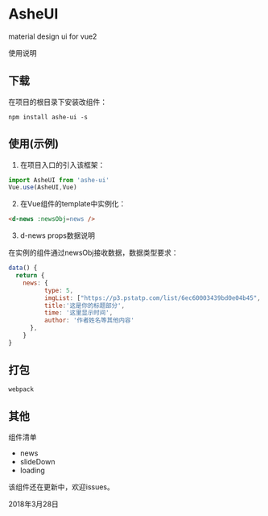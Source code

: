 # AsheUI
material design ui for vue2

使用说明
## 下载
在项目的根目录下安装改组件：

```npm
npm install ashe-ui -s
```

## 使用(示例)
1. 在项目入口的引入该框架：

```javascript
import AsheUI from 'ashe-ui'
Vue.use(AsheUI,Vue)
```

2. 在Vue组件的template中实例化：

```html 
<d-news :newsObj=news />
```

3. d-news props数据说明

在实例的组件通过newsObj接收数据，数据类型要求：
```javascript
data() {
  return {
    news: {
          type: 5,
          imgList: ["https://p3.pstatp.com/list/6ec60003439bd0e04b45", "https://p3.pstatp.com/list/6ec60003439bd0e04b45", "https://p3.pstatp.com/list/6ec60003439bd0e04b45"],
          title:'这是你的标题部分',
          time: '这里显示时间',
          author: '作者姓名等其他内容'
      },
    }
}
```

## 打包
```bash
webpack
```

## 其他

组件清单

* news
* slideDown
* loading


该组件还在更新中，欢迎issues。

2018年3月28日
